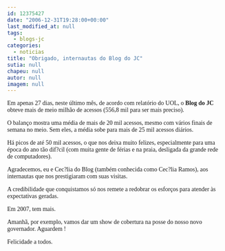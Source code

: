 ```yaml
---
id: 12375427
date: "2006-12-31T19:28:00+00:00"
last_modified_at: null
tags:
  - blogs-jc
categories:
  - noticias
title: "Obrigado, internautas do Blog do JC"
sutia: null
chapeu: null
autor: null
imagem: null
---
```

<p><P><FONT face=Verdana>Em apenas 27 dias, neste último mês, de acordo com relatório do UOL, o <STRONG>Blog do JC</STRONG> obteve mais de meio milhão de acessos (556,8 mil para ser mais preciso).</FONT></P></p>
<p><P><FONT face=Verdana>O balanço mostra uma média de mais de 20 mil acessos, mesmo com vários finais de semana no meio. Sem eles, a média sobe para mais de 25 mil acessos diários.</FONT></P></p>
<p><P><FONT face=Verdana>Há picos de até 50 mil acessos, o que nos deixa muito felizes, especialmente para uma época do ano tão dif?cil (com muita gente de férias e na praia, desligada da grande rede de computadores).</FONT></P></p>
<p><P><FONT face=Verdana>Agradecemos, eu e Cec?lia do Blog (também conhecida como Cec?lia Ramos), aos internautas que nos prestigiaram com suas visitas.</FONT></P></p>
<p><P><FONT face=Verdana>A credibilidade que conquistamos só nos remete a redobrar os esforços para atender às expectativas geradas.</FONT></P></p>
<p><P><FONT face=Verdana>Em 2007, tem mais.</FONT></P></p>
<p><P><FONT face=Verdana>Amanhã, por exemplo, vamos dar um show de cobertura na posse do nosso novo governador. Aguardem !</FONT></P></p>
<p><P><FONT face=Verdana>Felicidade a todos.</FONT></P> </p>
